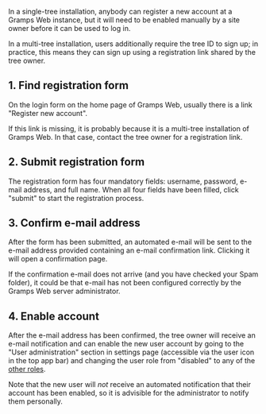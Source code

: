 

In a single-tree installation, anybody can register a new account at a Gramps Web instance, but it will need to be enabled manually by a site owner before it can be used to log in.

In a multi-tree installation, users additionally require the tree ID to sign up; in practice, this means they can sign up using a registration link shared by the tree owner.

## 1. Find registration form

On the login form on the home page of Gramps Web, usually there is a link "Register new account".

If this link is missing, it is probably because it is a multi-tree installation of Gramps Web. In that case, contact the tree owner for a registration link.


## 2. Submit registration form

The registration form has four mandatory fields: username, password, e-mail address, and full name. When all four fields have been filled, click "submit" to start the registration process.


## 3. Confirm e-mail address

After the form has been submitted, an automated e-mail will be sent to the e-mail address provided containing an e-mail confirmation link. Clicking it will open a confirmation page.

If the confirmation e-mail does not arrive (and you have checked your Spam folder), it could be that e-mail has not been configured correctly by the Gramps Web server administrator.

## 4. Enable account

After the e-mail address has been confirmed, the tree owner will receive an e-mail notification and can enable the new user account by going to the "User administration" section in settings page (accessible via the user icon in the top app bar) and changing the user role from "disabled" to any of the [other roles](../Users.md).

Note that the new user will *not* receive an automated notification that their account has been enabled, so it is advisible for the administrator to notify them personally.